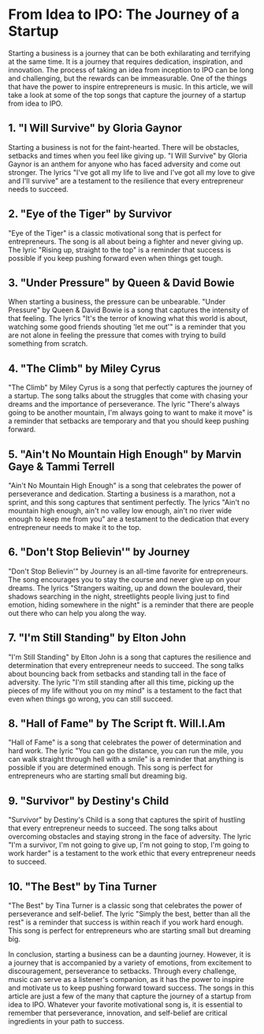 # From Idea to IPO: The Journey of a Startup

Starting a business is a journey that can be both exhilarating and terrifying at the same time. It is a journey that requires dedication, inspiration, and innovation. The process of taking an idea from inception to IPO can be long and challenging, but the rewards can be immeasurable. One of the things that have the power to inspire entrepreneurs is music. In this article, we will take a look at some of the top songs that capture the journey of a startup from idea to IPO.

## 1. "I Will Survive" by Gloria Gaynor

Starting a business is not for the faint-hearted. There will be obstacles, setbacks and times when you feel like giving up. "I Will Survive" by Gloria Gaynor is an anthem for anyone who has faced adversity and come out stronger. The lyrics "I've got all my life to live and I've got all my love to give and I'll survive" are a testament to the resilience that every entrepreneur needs to succeed.

## 2. "Eye of the Tiger" by Survivor

"Eye of the Tiger" is a classic motivational song that is perfect for entrepreneurs. The song is all about being a fighter and never giving up. The lyric "Rising up, straight to the top" is a reminder that success is possible if you keep pushing forward even when things get tough.

## 3. "Under Pressure" by Queen & David Bowie

When starting a business, the pressure can be unbearable. "Under Pressure" by Queen & David Bowie is a song that captures the intensity of that feeling. The lyrics "It's the terror of knowing what this world is about, watching some good friends shouting 'let me out'" is a reminder that you are not alone in feeling the pressure that comes with trying to build something from scratch.

## 4. "The Climb" by Miley Cyrus

"The Climb" by Miley Cyrus is a song that perfectly captures the journey of a startup. The song talks about the struggles that come with chasing your dreams and the importance of perseverance. The lyric "There's always going to be another mountain, I'm always going to want to make it move" is a reminder that setbacks are temporary and that you should keep pushing forward.

## 5. "Ain't No Mountain High Enough" by Marvin Gaye & Tammi Terrell

"Ain't No Mountain High Enough" is a song that celebrates the power of perseverance and dedication. Starting a business is a marathon, not a sprint, and this song captures that sentiment perfectly. The lyrics "Ain't no mountain high enough, ain't no valley low enough, ain't no river wide enough to keep me from you" are a testament to the dedication that every entrepreneur needs to make it to the top.

## 6. "Don't Stop Believin'" by Journey

"Don't Stop Believin'" by Journey is an all-time favorite for entrepreneurs. The song encourages you to stay the course and never give up on your dreams. The lyrics "Strangers waiting, up and down the boulevard, their shadows searching in the night, streetlights people living just to find emotion, hiding somewhere in the night" is a reminder that there are people out there who can help you along the way.

## 7. "I'm Still Standing" by Elton John

"I'm Still Standing" by Elton John is a song that captures the resilience and determination that every entrepreneur needs to succeed. The song talks about bouncing back from setbacks and standing tall in the face of adversity. The lyric "I'm still standing after all this time, picking up the pieces of my life without you on my mind" is a testament to the fact that even when things go wrong, you can still succeed.

## 8. "Hall of Fame" by The Script ft. Will.I.Am

"Hall of Fame" is a song that celebrates the power of determination and hard work. The lyric "You can go the distance, you can run the mile, you can walk straight through hell with a smile" is a reminder that anything is possible if you are determined enough. This song is perfect for entrepreneurs who are starting small but dreaming big.

## 9. "Survivor" by Destiny's Child

"Survivor" by Destiny's Child is a song that captures the spirit of hustling that every entrepreneur needs to succeed. The song talks about overcoming obstacles and staying strong in the face of adversity. The lyric "I'm a survivor, I'm not going to give up, I'm not going to stop, I'm going to work harder" is a testament to the work ethic that every entrepreneur needs to succeed.

## 10. "The Best" by Tina Turner

"The Best" by Tina Turner is a classic song that celebrates the power of perseverance and self-belief. The lyric "Simply the best, better than all the rest" is a reminder that success is within reach if you work hard enough. This song is perfect for entrepreneurs who are starting small but dreaming big.

In conclusion, starting a business can be a daunting journey. However, it is a journey that is accompanied by a variety of emotions, from excitement to discouragement, perseverance to setbacks. Through every challenge, music can serve as a listener's companion, as it has the power to inspire and motivate us to keep pushing forward toward success. The songs in this article are just a few of the many that capture the journey of a startup from idea to IPO. Whatever your favorite motivational song is, it is essential to remember that perseverance, innovation, and self-belief are critical ingredients in your path to success.